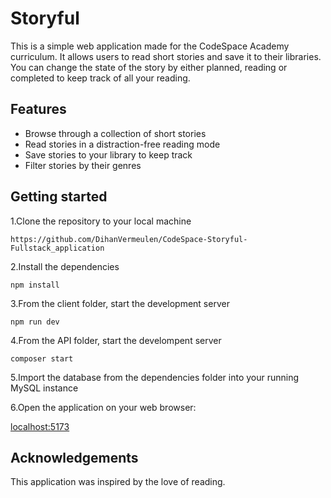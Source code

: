 # Storyful

This is a simple web application made for the CodeSpace Academy curriculum. It allows users to
read short stories and save it to their libraries. You can change the state of the story by
either planned, reading or completed to keep track of all your reading.

## Features

- Browse through a collection of short stories
- Read stories in a distraction-free reading mode
- Save stories to your library to keep track
- Filter stories by their genres

## Getting started

1.Clone the repository to your local machine

`https://github.com/DihanVermeulen/CodeSpace-Storyful-Fullstack_application`

2.Install the dependencies

`npm install`

3.From the client folder, start the development server

`npm run dev`

4.From the API folder, start the develompent server

`composer start`

5.Import the database from the dependencies folder into your running MySQL instance

6.Open the application on your web browser:

[localhost:5173](http://localhost:5173/)

## Acknowledgements

This application was inspired by the love of reading.
